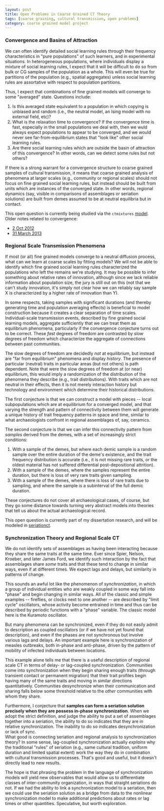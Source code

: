 ```yaml
---
layout: post
title: Open Problems in Coarse Grained CT Theory
tags: [coarse graining, cultural transmission, open problems]
category: coarse grained model project
---
```


### Convergence and Basins of Attraction ###

We can often identify detailed social learning rules through their frequency characteristics in "pure populations" of such learners, and in experimental situations.  In heterogeneous populations, where individuals display a mixture of social learning rules, I expect that it will be difficult to do so from bulk or CG samples of the population as a whole.  This will even be true for partitions of the population (e.g., spatial aggregates) unless social learning rules are assortative with respect to population partitions.  

Thus, I expect that combinations of fine grained models will converge to some "averaged" state.  Questions include:

1.  Is this averaged state equivalent to a population in which copying is unbiased and random (i.e., the neutral model, an Ising model with no external field, etc)?
1.  What is the relaxation time to convergence?  If the convergence time is fast, especially in the small populations we deal with, then we wuld always expect populations to appear to be converged, and we would never see far-from-equilibrium states that "look like" other social learning rules.  
1.  Are there social learning rules which are outside the basin of attraction of this convergence?  In other words, can we detect some rules but not others?

If there is a strong warrant for a convergence structure to coarse grained samples of cultural transmission, it means that coarse grained analysis of phenomena at larger scales (e.g., community or regional scales) should not focus on fine grained social learning rules, but instead should be built from units which are instances of the converged state.  In other words, regional dynamics (say, visible in comparisons of assemblages or seriation solutions) are built from demes assumed to be at neutral equilibria but in contact.  

This open question is currently being studied via the `ctmixtures` [model](https://github.com/mmadsen/ctmixtures).  Older notes related to convergence:

* [2 Oct 2012](/coarse%20grained%20model%20project/2012/10/02/coarse-graining-history-ctmodels.html)
* [31 March 2013](/essays/2013/03/31/darwinian-populational-models.html)


### Regional Scale Transmission Phenomena

If most (or all) fine grained models converge to a neutral diffusion process, what can we learn at coarse scales by fitting models?  We will not be able to identify which fine grained social learning rules characterized the populations who left the remains we're studying.  It may be possible to infer something about relative rates of innovation, although since we lack reliable information about population size, the jury is still out on this (not that we can't study innovation, it's simply not clear how we can reliably say sample X is characterized by a higher rate of innovation than Y).  

In some respects, taking samples with significant durations (and thereby generating time and population averaging effects) is beneficial to model construction because it creates a clear separation of time scales.  Individual-scale transmission events, described by fine grained social learning models, aggregate sufficiently that we can treat them as equilibrium phenomena, particularly if the convergence conjecture turns out to be correct.  These _fast_ degrees of freedom are contrasted by _slow_ degrees of freedom which characterize the aggregate of connections between past communities.  

The slow degrees of freedom are decidedly _not_ at equilibrium, but instead are "far from equilibrium" phenomena and display _history_.  The presence of particular (neutral) traits in particular areas (but not others) is path dependent.  Note that were the slow degrees of freedom at (or near) equilibrium, this would imply a randomization of the distribution of the phenomena they describe (e.g., trait distributions).  With traits which are not neutral in their effects, then it is not merely interaction history but technology and environment which determine their historical distributions.

The first conjecture is that we can construct a model with pieces -- local subpopulations which are at equilibrium for a converged model, and that varying the strength and pattern of connectivity between them will generate a unique history of trait frequency patterns in space and time, similar to what archaeologists confront in regional assemblages of, say, ceramics.  

The second conjecture is that we can infer this connectivity pattern from _samples_ derived from the demes, with a set of increasingly strict conditions:

1.  With a sample of the demes, but where each demic sample is a random sample over the entire duration of the deme's existence, and the trait frequency distribution is accurate (i.e., it is not missing rare traits, or the oldest material has not suffered differential post-depositional attrition).
1.  With a sample of the demes, where the samples represent the entire duration, but there is loss of very rare traits given sampling.
1.  With a sample of the demes, where there is loss of rare traits due to sampling, and where the sample is a subinterval of the full demic duration.

These conjectures do not cover all archaeological cases, of course, but they go some distance towards turning very abstract models into theories that tell us about the actual archaeological record.  

This open question is currently part of my dissertation research, and will be modeled in [seriationct](https://github.com/mmadsen/seriationct). 

### Synchronization Theory and Regional Scale CT

We do not identify sets of assemblages as having been interacting because they share the same traits at the same time.  Ever since Spier, Nelson, Kroeber, and later James Ford, we identify such interaction by the fact that assemblages share _some_ traits and that these tend to change in similar ways, even if at different times.  We expect lags and delays, but similarity in patterns of change.  

This sounds an awful lot like the phenomenon of _synchronization_, in which a group of individual entities who are weakly coupled in some way fall into "phase" and begin changing in similar ways.  All of the classic and simple examples -- fireflies, or clocks next to one another -- are described by "limit cycle" oscillators, whose activity become entrained in time and thus can be described by periodic functions with a "phase" variable.  The classic model here is the Kuramoto oscillator.

But many phenomena can be synchronized, even if they do not easily admit to description as coupled oscillators (or if we have not yet found that description), and even if the phases are not synchronous but involve various lags and delays.  An important example here is synchronization of measles outbreaks, both in-phase and anti-phase, driven by the pattern of mobility of infected individuals between locations.  

This example alone tells me that there is a useful description of regional scale CT in terms of delay- or lag-coupled synchronization.  Communities come into synchronization when they begin sharing enough traits (through transient contact or permanent migration) that their trait profiles begin having many of the same traits and moving in similar directions quantitatively.  Communities desynchronize when their communication and sharing falls below some threshold relative to the _other_ communities with whom they share.  

Furthermore, I conjecture that **samples can form a seriation solution precisely when they are possess in-phase synchronization**.  When we adopt the strict definition, and judge the ability to put a set of assemblages together into a seriation, the ability to do so indicates that they are in relative synchronization.  The inability to do so indicates desynchronization or lack of sync.  
What good is connecting seriation and regional analysis to synchronization theory?  In some sense, lag-coupled synchronization actually _explains_ why the traditional "rules" of seriation (e.g., same cultural tradition, uniform duration and limited spatial extent) work the way they do in combination with cultural transmission processes.  That's good and useful, but it doesn't directly lead to new results.  

The hope is that phrasing the problem in the language of synchronization models will yield new observables that would allow us to differentiate classes of inter-community organization, in ways that straight seriations do not.  If we had the ability to link a synchronization model to a seriation, then we could use the seriation solution as a bridge from data to the nonlinear synchronization model to make additional predictions about rates or lag times or other quantities.  Speculative, but worth exploration.  

